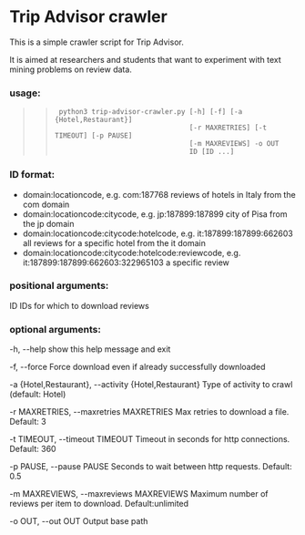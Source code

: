 # Trip Advisor crawler

This is a simple crawler script for Trip Advisor.

It is aimed at researchers and students that want to experiment with text mining problems on review data.

### usage: 
>>      python3 trip-advisor-crawler.py [-h] [-f] [-a {Hotel,Restaurant}]
>>                                      [-r MAXRETRIES] [-t TIMEOUT] [-p PAUSE]
>>                                      [-m MAXREVIEWS] -o OUT
>>                                      ID [ID ...]

### ID format:
* domain:locationcode, e.g. com:187768 reviews of hotels in Italy from the com domain
* domain:locationcode:citycode, e.g. jp:187899:187899 city of Pisa from the jp domain 
* domain:locationcode:citycode:hotelcode, e.g. it:187899:187899:662603 all reviews for a specific hotel from the it domain
* domain:locationcode:citycode:hotelcode:reviewcode, e.g. it:187899:187899:662603:322965103 a specific review

### positional arguments:
  ID                    IDs for which to download reviews

### optional arguments:
  
  -h, --help            show this help message and exit
  
  -f, --force           Force download even if already successfully downloaded
  
  -a {Hotel,Restaurant}, --activity {Hotel,Restaurant}
                        Type of activity to crawl (default: Hotel)
  
  -r MAXRETRIES, --maxretries MAXRETRIES
                        Max retries to download a file. Default: 3
  
  -t TIMEOUT, --timeout TIMEOUT
                        Timeout in seconds for http connections. Default: 360
  
  -p PAUSE, --pause PAUSE
                        Seconds to wait between http requests. Default: 0.5
  
  -m MAXREVIEWS, --maxreviews MAXREVIEWS
                        Maximum number of reviews per item to download.
                        Default:unlimited
  
  -o OUT, --out OUT     Output base path
